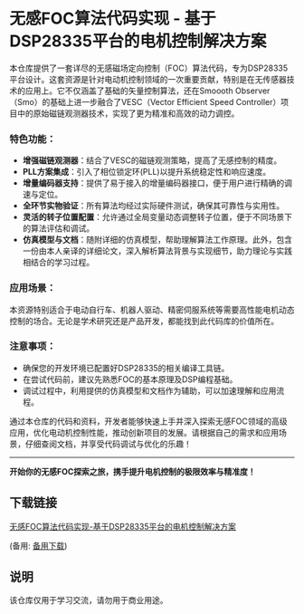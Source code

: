 # 无感FOC算法代码实现 - 基于DSP28335平台的电机控制解决方案

本仓库提供了一套详尽的无感磁场定向控制（FOC）算法代码，专为DSP28335平台设计。这套资源是针对电动机控制领域的一次重要贡献，特别是在无传感器技术的应用上。它不仅涵盖了基础的矢量控制算法，还在Smoooth Observer（Smo）的基础上进一步融合了VESC（Vector Efficient Speed Controller）项目中的原始磁链观测器技术，实现了更为精准和高效的动力调控。

### 特色功能：

- **增强磁链观测器**：结合了VESC的磁链观测策略，提高了无感控制的精度。
- **PLL方案集成**：引入了相位锁定环(PLL)以提升系统稳定性和响应速度。
- **增量编码器支持**：提供了易于接入的增量编码器接口，便于用户进行精确的调速与定位。
- **全环节实物验证**：所有算法均经过实际硬件测试，确保其可靠性与实用性。
- **灵活的转子位置配置**：允许通过全局变量动态调整转子位置，便于不同场景下的算法评估和调试。
- **仿真模型与文档**：随附详细的仿真模型，帮助理解算法工作原理。此外，包含一份由本人亲译的详细论文，深入解析算法背景与实现细节，助力理论与实践相结合的学习过程。

### 应用场景：
本资源特别适合于电动自行车、机器人驱动、精密伺服系统等需要高性能电机动态控制的场合。无论是学术研究还是产品开发，都能找到此代码库的价值所在。

### 注意事项：
- 确保您的开发环境已配置好DSP28335的相关编译工具链。
- 在尝试代码前，建议先熟悉FOC的基本原理及DSP编程基础。
- 调试过程中，利用提供的仿真模型和文档作为辅助，可以加速理解和应用流程。

通过本仓库的代码和资料，开发者能够快速上手并深入探索无感FOC领域的高级应用，优化电动机控制性能，推动创新项目的发展。请根据自己的需求和应用场景，仔细查阅文档，并享受代码调试与优化的乐趣！

---

**开始你的无感FOC探索之旅，携手提升电机控制的极限效率与精准度！**

## 下载链接
[无感FOC算法代码实现-基于DSP28335平台的电机控制解决方案](https://pan.quark.cn/s/9cccf93baf70) 

(备用: [备用下载](https://pan.baidu.com/s/1b8bSwDTC6VQqKERLzmA9hw?pwd=1234))

## 说明

该仓库仅用于学习交流，请勿用于商业用途。
